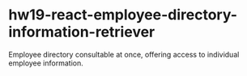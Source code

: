 # hw19-react-employee-directory-information-retriever
Employee directory consultable at once, offering access to individual employee information.
